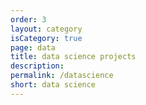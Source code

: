 ```yaml
---
order: 3
layout: category
isCategory: true
page: data
title: data science projects
description: 
permalink: /datascience
short: data science
---
```

